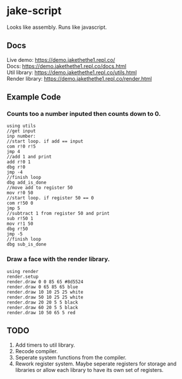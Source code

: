 # jake-script
Looks like assembly. Runs like javascript.  

## Docs
Live demo: https://demo.jakethethe1.repl.co/  
Docs: https://demo.jakethethe1.repl.co/docs.html  
Util library: https://demo.jakethethe1.repl.co/utils.html  
Render library: https://demo.jakethethe1.repl.co/render.html  

## Example Code
### Counts too a number inputed then counts down to 0.
```
using utils
//get input
inp number:
//start loop. if add == input
com r!0 r!5
jmp 4
//add 1 and print
add r!0 1
dbg r!0
jmp -4
//finish loop
dbg add_is_done
//move add to register 50
mov r!0 50
//start loop. if register 50 == 0
com r!50 0
jmp 5
//subtract 1 from register 50 and print
sub r!50 1
mov r!1 50
dbg r!50
jmp -5
//finish loop
dbg sub_is_done
```
### Draw a face with the render library.
```
using render
render.setup
render.draw 0 0 85 65 #8d5524
render.draw 0 65 85 65 blue
render.draw 10 10 25 25 white
render.draw 50 10 25 25 white
render.draw 20 20 5 5 black
render.draw 60 20 5 5 black
render.draw 10 50 65 5 red
```
## TODO
1. Add timers to util library. 
2. Recode compiler.
3. Seperate system functions from the compiler.
4. Rework register system. Maybe seperate registers for storage and libraries or allow each library to have its own set of registers.
